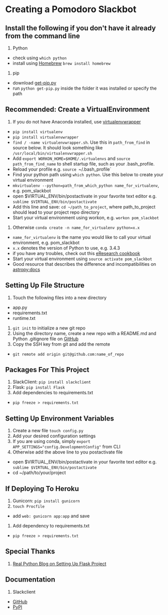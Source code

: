 # Creating a Pomodoro Slackbot

## Install the following if you don't have it already from the command line
1. Python
  - check using `which python`
  - install using [Homebrew](http://brew.sh/) `brew install homebrew`
1. pip
  - download [get-pip.py](http://pip.readthedocs.org/en/stable/installing/)
  - run `python get-pip.py` inside the folder it was installed or specify the path

## Recommended: Create a VirtualEnvironment
1. If you do not have Anaconda installed, use [virtualenvwrapper](http://virtualenvwrapper.readthedocs.org/en/latest/#introduction)
  - `pip install virtualenv`
  - `pip install virtualenvwrapper`
  - `find / -name virtualenvwrapper.sh`. Use this in `path_from_find` in source below. It should look something like `/usr/local/bin/virtualenvwrapper.sh`
  - Add `export WORKON_HOME=$HOME/.virtualenvs` and `source path_from_find_name` to shell startup file, such as your .bash_profile.
  - Reload your profile e.g. `source `~/.bash_profile`
  - Find your python path using `which python`. Use this below to create your virtual environment
  - `mkvirtualenv --python=path_from_which_python name_for_virtualenv`, e.g. pom_slackbot
  - open $VIRTUAL_ENV/bin/postactivate in your favorite text editor e.g. `sublime $VIRTUAL_ENV/bin/postactivate`
  - Add this line and save: `cd ~/path_to_project`, where path_to_project should lead to your project repo directory
  - Start your virtual environment using workon, e.g. `workon pom_slackbot`
1. Otherwise `conda create -n name_for_virtualenv python=x.x`
  - `name_for_virtualenv` is the name you would like to call your virtual environment, e.g. pom_slackbot
  - `x.x` denotes the version of Python to use, e.g. 3.4.3 
  - if you have any troubles, check out this [eResearch cookbook](http://uoa-eresearch.github.io/eresearch-cookbook/recipe/2014/11/20/conda/)
  - Start your virtual environment using `source activate pom_slackbot`
- Good resource that describes the difference and incompatibilities on [astropy:docs](http://docs.astropy.org/en/stable/development/workflow/virtual_pythons.html)

## Setting Up File Structure
1. Touch the following files into a new directory
  - app.py
  - requirements.txt
  - runtime.txt
1. `git init` to initialize a new git repo
1. Using the directory name, create a new repo with a README.md and Python .gitignore file on [GitHub](https://github.com/)
1. Copy the SSH key from git and add the remote
  - `git remote add origin git@github.com:name_of_repo`

## Packages For This Project
1. SlackClient: `pip install slackclient`
1. Flask: `pip install Flask`
1. Add dependencies to requirements.txt
  - `pip freeze > requirements.txt`

## Setting Up Environment Variables
1. Create a new file `touch config.py`
1. Add your desired configuration settings
1. If you are using conda, simply `export APP_SETTINGS="config.DevelopmentConfig"` from CLI
1. Otherwise add the above line to you postactivate file 
  - open $VIRTUAL_ENV/bin/postactivate in your favorite text editor e.g. `sublime $VIRTUAL_ENV/bin/postactivate`
  - cd ~/path/to/your/project

## If Deploying To Heroku
1. Gunicorn: `pip install gunicorn`
1. `touch Procfile`
  - add `web: gunicorn app:app` and save
1. Add dependency to requirements.txt
  - `pip freeze > requirements.txt`

## Special Thanks
1. [Real Python Blog on Setting Up Flask Project](https://realpython.com/blog/python/flask-by-example-part-1-project-setup/)

## Documentation
1. Slackclient
  - [GitHub](https://github.com/slackhq/python-slackclient)
  - [PyPI](https://pypi.python.org/pypi/slackclient)
